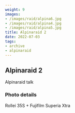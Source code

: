 ```yaml
---
weight: 9
images:
- /images/raid/alpina6.jpg
- /images/raid/alpina4.jpg
- /images/raid/alpina5.jpg
title: Alpinaraid 2
date: 2022-07-03
tags:
- archive
- alpinaraid
---
```


## Alpinaraid 2

Alpinaraid talk

### Photo details

Rollei 35S + Fujifilm Superia Xtra